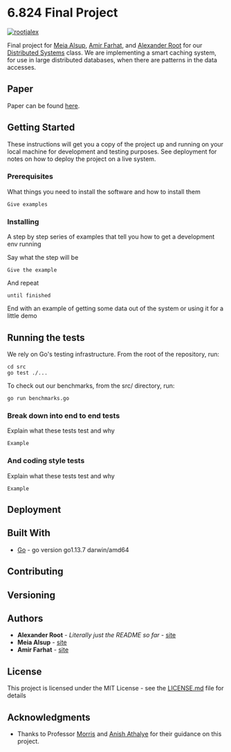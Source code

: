 # 6.824 Final Project

[![rootjalex](https://circleci.com/gh/rootjalex/smart-cache.svg?style=shield)](https://app.circleci.com/pipelines/github/rootjalex/smart-cache)

Final project for [Meia Alsup](https://www.linkedin.com/in/meiaalsup/), [Amir Farhat](https://github.com/amirfarhat), and [Alexander Root](https://rootjalex.github.io) for our [Distributed Systems](https://pdos.csail.mit.edu/6.824/) class. We are implementing a smart caching system, for use in large distributed databases, when there are patterns in the data accesses.

## Paper
Paper can be found [here](6_824_Final_Paper.pdf).

## Getting Started

These instructions will get you a copy of the project up and running on your local machine for development and testing purposes. See deployment for notes on how to deploy the project on a live system.

### Prerequisites

What things you need to install the software and how to install them

```
Give examples
```

### Installing

A step by step series of examples that tell you how to get a development env running

Say what the step will be

```
Give the example
```

And repeat

```
until finished
```

End with an example of getting some data out of the system or using it for a little demo

## Running the tests

We rely on Go's testing infrastructure. From the root of the repository, run:

```
cd src
go test ./...
```

To check out our benchmarks, from the src/ directory, run:

```
go run benchmarks.go
```

### Break down into end to end tests

Explain what these tests test and why

```
Example
```

### And coding style tests

Explain what these tests test and why

```
Example
```

## Deployment

<nil>

## Built With

* [Go](https://golang.org) - go version go1.13.7 darwin/amd64

## Contributing

<nil>

## Versioning

<nil>

## Authors

* **Alexander Root** - *Literally just the README so far* - [site](https://rootjalex.github.io)
* **Meia Alsup** - [site](https://meiaalsup.github.io)
* **Amir Farhat** - [site](https://github.com/amirfarhat)

## License

This project is licensed under the MIT License - see the [LICENSE.md](LICENSE.md) file for details

## Acknowledgments

* Thanks to Professor [Morris](https://pdos.csail.mit.edu/~rtm/) and [Anish Athalye](https://www.anish.io) for their guidance on this project.
